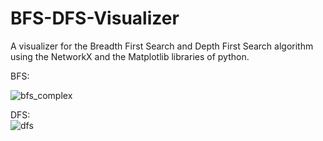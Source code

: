 # BFS-DFS-Visualizer
A visualizer for the Breadth First Search and Depth First Search algorithm using the NetworkX and the Matplotlib libraries of python. 

BFS:

![bfs_complex](https://user-images.githubusercontent.com/100116788/225357422-c861517e-b90d-4adb-b0b6-27cfe1fd71bf.gif)


DFS: 
<br>
![dfs](https://user-images.githubusercontent.com/100116788/225357432-cd08b5b9-75be-4bef-8b9c-31992800e9df.gif)
